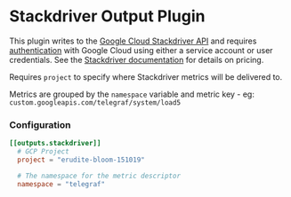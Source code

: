 # Stackdriver Output Plugin

This plugin writes to the [Google Cloud Stackdriver API](https://cloud.google.com/monitoring/api/v3/)
and requires [authentication](https://cloud.google.com/docs/authentication/getting-started) with Google Cloud using either a service account or user credentials. See the [Stackdriver documentation](https://cloud.google.com/stackdriver/pricing#stackdriver_monitoring_services) for details on pricing.

Requires `project` to specify where Stackdriver metrics will be delivered to.

Metrics are grouped by the `namespace` variable and metric key - eg: `custom.googleapis.com/telegraf/system/load5`

### Configuration

```toml
[[outputs.stackdriver]]
  # GCP Project
  project = "erudite-bloom-151019"

  # The namespace for the metric descriptor
  namespace = "telegraf"
```
